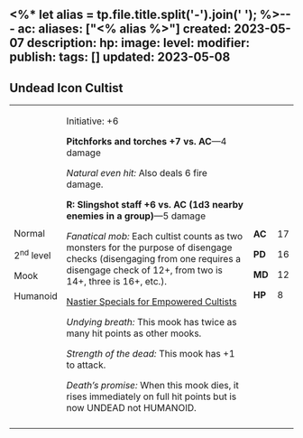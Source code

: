 <%* let alias = tp.file.title.split('-').join(' '); %>---
ac: 
aliases: ["<% alias %>"]
created: 2023-05-07
description: 
hp: 
image: 
level: 
modifier: 
publish: 
tags: []
updated: 2023-05-08
---

## Undead Icon Cultist

<table>
<colgroup>
<col style="width: 16%" />
<col style="width: 72%" />
<col style="width: 5%" />
<col style="width: 5%" />
</colgroup>
<tbody>
<tr class="odd">
<td><p>Normal</p>
<p>2<sup>nd</sup> level</p>
<p>Mook</p>
<p>Humanoid</p></td>
<td><p>Initiative: +6</p>
<p><strong>Pitchforks and torches +7 vs. AC</strong>—4 damage</p>
<p><em>Natural even hit:</em> Also deals 6 fire damage.</p>
<p><strong>R: Slingshot staff +6 vs. AC (1d3 nearby enemies in a
group)</strong>—5 damage</p>
<p><em>Fanatical mob:</em> Each cultist counts as two monsters for the
purpose of disengage checks (disengaging from one requires a disengage
check of 12+, from two is 14+, three is 16+, etc.).</p>
<p><u>Nastier Specials for Empowered Cultists</u></p>
<p><em>Undying breath:</em> This mook has twice as many hit points as
other mooks.</p>
<p><em>Strength of the dead:</em> This mook has +1 to attack.</p>
<p><em>Death’s promise:</em> When this mook dies, it rises immediately
on full hit points but is now UNDEAD not HUMANOID.</p></td>
<td><p><strong>AC</strong></p>
<p><strong>PD</strong></p>
<p><strong>MD</strong></p>
<p><strong>HP</strong></p></td>
<td><p>17</p>
<p>16</p>
<p>12</p>
<p>8</p></td>
</tr>
<tr class="even">
<td></td>
<td></td>
<td></td>
<td></td>
</tr>
</tbody>
</table>
